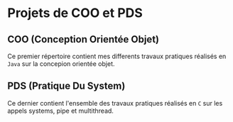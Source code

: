 # Projets de COO et PDS

## COO (Conception Orientée Objet)

Ce premier répertoire contient mes differents travaux pratiques réalisés en `Java` sur la concepion orientée objet.

## PDS (Pratique Du System)

Ce dernier contient l'ensemble des travaux pratiques réalisés en `C` sur les appels systems, pipe et multithread.
